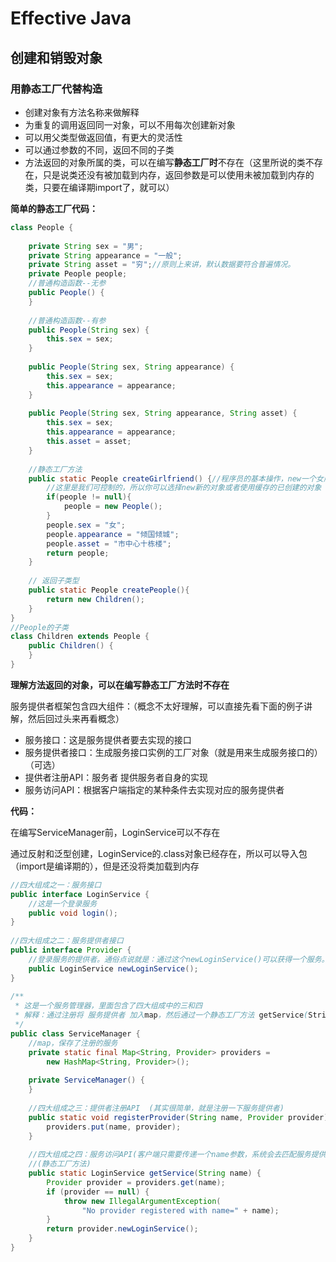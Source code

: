 # Effective Java

## 创建和销毁对象

### 用静态工厂代替构造

- 创建对象有方法名称来做解释
- 为重复的调用返回同一对象，可以不用每次创建新对象
- 可以用父类型做返回值，有更大的灵活性
- 可以通过参数的不同，返回不同的子类
- 方法返回的对象所属的类，可以在编写**静态工厂时**不存在（这里所说的类不存在，只是说类还没有被加载到内存，返回参数是可以使用未被加载到内存的类，只要在编译期import了，就可以）

**简单的静态工厂代码：**

```java
class People {
 
    private String sex = "男";
    private String appearance = "一般";
    private String asset = "穷";//原则上来讲，默认数据要符合普遍情况。
 	private People people;
    //普通构造函数--无参
    public People() {
    }
 
    //普通构造函数--有参
    public People(String sex) {
        this.sex = sex;
    }
 
    public People(String sex, String appearance) {
        this.sex = sex;
        this.appearance = appearance;
    }
 
    public People(String sex, String appearance, String asset) {
        this.sex = sex;
        this.appearance = appearance;
        this.asset = asset;
    }
 
    //静态工厂方法
    public static People createGirlfriend() {//程序员的基本操作，new一个女朋友。
        //这里是我们可控制的，所以你可以选择new新的对象或者使用缓存的已创建的对象
        if(people != null){
        	people = new People();   
        }
        people.sex = "女";
        people.appearance = "倾国倾城";
        people.asset = "市中心十栋楼";
        return people;
    }
 	
    // 返回子类型
    public static People createPeople(){
        return new Children();
    }
}
//People的子类
class Children extends People {
    public Children() {
    }
}
```



**理解方法返回的对象，可以在编写静态工厂方法时不存在**

服务提供者框架包含四大组件：（概念不太好理解，可以直接先看下面的例子讲解，然后回过头来再看概念）

- 服务接口：这是服务提供者要去实现的接口
- 服务提供者接口：生成服务接口实例的工厂对象（就是用来生成服务接口的）（可选）
- 提供者注册API：服务者 提供服务者自身的实现
- 服务访问API：根据客户端指定的某种条件去实现对应的服务提供者

**代码：**

在编写ServiceManager前，LoginService可以不存在

通过反射和泛型创建，LoginService的.class对象已经存在，所以可以导入包（import是编译期的），但是还没将类加载到内存

```java
//四大组成之一：服务接口
public interface LoginService {
    //这是一个登录服务
    public void login();
}
 
//四大组成之二：服务提供者接口
public interface Provider {
    //登录服务的提供者。通俗点说就是：通过这个newLoginService()可以获得一个服务。
    public LoginService newLoginService();
}
 
/**
 * 这是一个服务管理器，里面包含了四大组成中的三和四
 * 解释：通过注册将 服务提供者 加入map，然后通过一个静态工厂方法 getService(String name) 返回不同的服务。
 */
public class ServiceManager {
    //map，保存了注册的服务
    private static final Map<String, Provider> providers = 
        new HashMap<String, Provider>();
 
    private ServiceManager() {
    }
 
    //四大组成之三：提供者注册API  (其实很简单，就是注册一下服务提供者)
    public static void registerProvider(String name, Provider provider) {
        providers.put(name, provider);
    }
 
    //四大组成之四：服务访问API(客户端只需要传递一个name参数，系统会去匹配服务提供者，然后提供服务)
    //(静态工厂方法)
    public static LoginService getService(String name) {
        Provider provider = providers.get(name);
        if (provider == null) {
            throw new IllegalArgumentException(
                "No provider registered with name=" + name);
        }
        return provider.newLoginService();
    }
}
```




